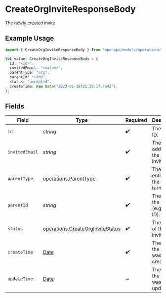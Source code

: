 # CreateOrgInviteResponseBody

The newly created invite

## Example Usage

```typescript
import { CreateOrgInviteResponseBody } from "openapi/models/operations";

let value: CreateOrgInviteResponseBody = {
  id: "<id>",
  invitedEmail: "<value>",
  parentType: "org",
  parentId: "<id>",
  status: "accepted",
  createTime: new Date("2023-01-18T21:30:17.764Z"),
};
```

## Fields

| Field                                                                                         | Type                                                                                          | Required                                                                                      | Description                                                                                   |
| --------------------------------------------------------------------------------------------- | --------------------------------------------------------------------------------------------- | --------------------------------------------------------------------------------------------- | --------------------------------------------------------------------------------------------- |
| `id`                                                                                          | *string*                                                                                      | :heavy_check_mark:                                                                            | The invite ID.                                                                                |
| `invitedEmail`                                                                                | *string*                                                                                      | :heavy_check_mark:                                                                            | The email address of the person invited.                                                      |
| `parentType`                                                                                  | [operations.ParentType](../../models/operations/parenttype.md)                                | :heavy_check_mark:                                                                            | The type of entity that the person is invited to.                                             |
| `parentId`                                                                                    | *string*                                                                                      | :heavy_check_mark:                                                                            | The ID of the parent (e.g. org ID).                                                           |
| `status`                                                                                      | [operations.CreateOrgInviteStatus](../../models/operations/createorginvitestatus.md)          | :heavy_check_mark:                                                                            | The status of the invite.                                                                     |
| `createTime`                                                                                  | [Date](https://developer.mozilla.org/en-US/docs/Web/JavaScript/Reference/Global_Objects/Date) | :heavy_check_mark:                                                                            | The time the invite was created.                                                              |
| `updateTime`                                                                                  | [Date](https://developer.mozilla.org/en-US/docs/Web/JavaScript/Reference/Global_Objects/Date) | :heavy_minus_sign:                                                                            | The time the invite was updated.                                                              |